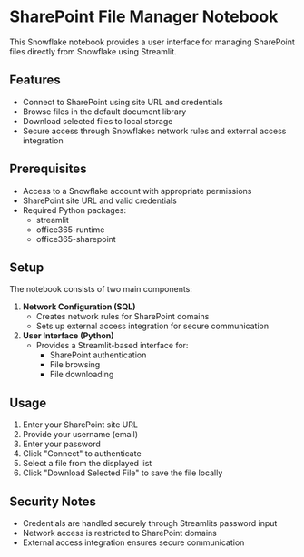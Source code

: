 # SharePoint File Manager Notebook

This Snowflake notebook provides a user interface for managing SharePoint files directly from Snowflake using Streamlit.

## Features

* Connect to SharePoint using site URL and credentials
* Browse files in the default document library
* Download selected files to local storage
* Secure access through Snowflakes network rules and external access integration

## Prerequisites

* Access to a Snowflake account with appropriate permissions
* SharePoint site URL and valid credentials
* Required Python packages:
  - streamlit
  - office365-runtime
  - office365-sharepoint

## Setup

The notebook consists of two main components:

1. **Network Configuration (SQL)**
   * Creates network rules for SharePoint domains
   * Sets up external access integration for secure communication
2. **User Interface (Python)**
   * Provides a Streamlit-based interface for:
     - SharePoint authentication
     - File browsing
     - File downloading

## Usage

1. Enter your SharePoint site URL
2. Provide your username (email)
3. Enter your password
4. Click "Connect" to authenticate
5. Select a file from the displayed list
6. Click "Download Selected File" to save the file locally

## Security Notes

* Credentials are handled securely through Streamlits password input
* Network access is restricted to SharePoint domains
* External access integration ensures secure communication
